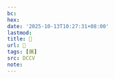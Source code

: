 ```yaml
---
bc:
hex:
date: '2025-10-13T10:27:31+08:00'
lastmod:
title: 􅎠
url: 􅎠
tags: [䭨]
src: DCCV
note:
---
```

